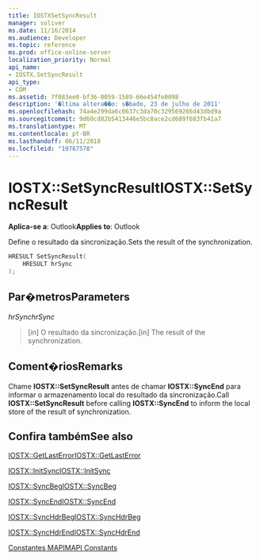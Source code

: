 ```yaml
---
title: IOSTXSetSyncResult
manager: soliver
ms.date: 11/16/2014
ms.audience: Developer
ms.topic: reference
ms.prod: office-online-server
localization_priority: Normal
api_name:
- IOSTX.SetSyncResult
api_type:
- COM
ms.assetid: 7f083ee0-bf36-0059-1589-66e454fe0098
description: '�ltima altera��o: s�bado, 23 de julho de 2011'
ms.openlocfilehash: 74a4e299da6c0637c3da70c329569266d43dbd9a
ms.sourcegitcommit: 9d60cd82b5413446e5bc8ace2cd689f683fb41a7
ms.translationtype: MT
ms.contentlocale: pt-BR
ms.lasthandoff: 06/11/2018
ms.locfileid: "19767578"
---
```

# <a name="iostxsetsyncresult"></a><span data-ttu-id="fd7b5-103">IOSTX::SetSyncResult</span><span class="sxs-lookup"><span data-stu-id="fd7b5-103">IOSTX::SetSyncResult</span></span>

  
  
<span data-ttu-id="fd7b5-104">**Aplica-se a**: Outlook</span><span class="sxs-lookup"><span data-stu-id="fd7b5-104">**Applies to**: Outlook</span></span> 
  
<span data-ttu-id="fd7b5-105">Define o resultado da sincronização.</span><span class="sxs-lookup"><span data-stu-id="fd7b5-105">Sets the result of the synchronization.</span></span>
  
```cpp
HRESULT SetSyncResult( 
    HRESULT hrSync 
);
```

## <a name="parameters"></a><span data-ttu-id="fd7b5-106">Par�metros</span><span class="sxs-lookup"><span data-stu-id="fd7b5-106">Parameters</span></span>

 <span data-ttu-id="fd7b5-107">_hrSync_</span><span class="sxs-lookup"><span data-stu-id="fd7b5-107">_hrSync_</span></span>
  
>  <span data-ttu-id="fd7b5-108">[in] O resultado da sincronização.</span><span class="sxs-lookup"><span data-stu-id="fd7b5-108">[in] The result of the synchronization.</span></span> 
    
## <a name="remarks"></a><span data-ttu-id="fd7b5-109">Coment�rios</span><span class="sxs-lookup"><span data-stu-id="fd7b5-109">Remarks</span></span>

<span data-ttu-id="fd7b5-110">Chame **IOSTX::SetSyncResult** antes de chamar **IOSTX::SyncEnd** para informar o armazenamento local do resultado da sincronização.</span><span class="sxs-lookup"><span data-stu-id="fd7b5-110">Call **IOSTX::SetSyncResult** before calling **IOSTX::SyncEnd** to inform the local store of the result of synchronization.</span></span> 
  
## <a name="see-also"></a><span data-ttu-id="fd7b5-111">Confira também</span><span class="sxs-lookup"><span data-stu-id="fd7b5-111">See also</span></span>



[<span data-ttu-id="fd7b5-112">IOSTX::GetLastError</span><span class="sxs-lookup"><span data-stu-id="fd7b5-112">IOSTX::GetLastError</span></span>](iostx-getlasterror.md)
  
[<span data-ttu-id="fd7b5-113">IOSTX::InitSync</span><span class="sxs-lookup"><span data-stu-id="fd7b5-113">IOSTX::InitSync</span></span>](iostx-initsync.md)
  
[<span data-ttu-id="fd7b5-114">IOSTX::SyncBeg</span><span class="sxs-lookup"><span data-stu-id="fd7b5-114">IOSTX::SyncBeg</span></span>](iostx-syncbeg.md)
  
[<span data-ttu-id="fd7b5-115">IOSTX::SyncEnd</span><span class="sxs-lookup"><span data-stu-id="fd7b5-115">IOSTX::SyncEnd</span></span>](iostx-syncend.md)
  
[<span data-ttu-id="fd7b5-116">IOSTX::SyncHdrBeg</span><span class="sxs-lookup"><span data-stu-id="fd7b5-116">IOSTX::SyncHdrBeg</span></span>](iostx-synchdrbeg.md)
  
[<span data-ttu-id="fd7b5-117">IOSTX::SyncHdrEnd</span><span class="sxs-lookup"><span data-stu-id="fd7b5-117">IOSTX::SyncHdrEnd</span></span>](iostx-synchdrend.md)


[<span data-ttu-id="fd7b5-118">Constantes MAPI</span><span class="sxs-lookup"><span data-stu-id="fd7b5-118">MAPI Constants</span></span>](mapi-constants.md)

